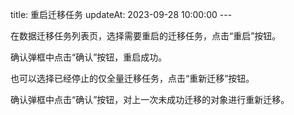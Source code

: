 title: 重启迁移任务 updateAt: 2023-09-28 10:00:00 ---

在数据迁移任务列表页，选择需要重启的迁移任务，点击“重启”按钮。

确认弹框中点击“确认”按钮，重启成功。

也可以选择已经停止的仅全量迁移任务，点击“重新迁移”按钮。

确认弹框中点击“确认”按钮，对上一次未成功迁移的对象进行重新迁移。